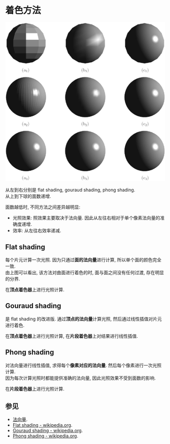 # 着色方法

![](assets/comparison-flat-gouraud-phong-shading.webp)  

从左到右分别是 flat shading, gouraud shading, phong shading.  
从上到下球的面数递增.  

面数越低时, 不同方法之间差异越明显:  

- 光照效果: 照效果主要取决于法向量. 因此从左往右相对于单个像素法向量的准确度递增.  
- 效率: 从左往右效率递减.  

## Flat shading

每个片元计算一次光照. 因为只通过**面的法向量**进行计算, 所以单个面的颜色完全一致.  
由上图可以看出, 该方法对曲面进行着色的时, 面与面之间没有任何过渡, 存在明显的分界.  

在**顶点着色器**上进行光照计算.  

## Gouraud shading

是 flat shading 的改进版. 通过**顶点的法向量**计算光照, 然后通过线性插值对片元进行着色.  

在**顶点着色器**上进行光照计算, 在**片段着色器**上对结果进行线性插值.  

## Phong shading

对法向量进行线性插值, 求得每个**像素对应的法向量**. 然后每个像素进行一次光照计算.  
因为每次计算光照时都能提供准确的法向量, 因此光照效果不受到面数的影响.  

在**片段着色器**上进行光照计算.  

## 参见

- [法向量](法向量.md).
- [Flat shading - wikipedia.org](https://en.wikipedia.org/wiki/Shading#Flat_shading).
- [Gouraud shading - wikipedia.org](https://en.wikipedia.org/wiki/Gouraud_shading).
- [Phong shading - wikipedia.org](https://en.wikipedia.org/wiki/Phong_shading).
